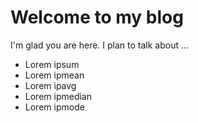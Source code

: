 # Welcome to my blog

I'm glad you are here. I plan to talk about ...

- Lorem ipsum
- Lorem ipmean
- Lorem ipavg
- Lorem ipmedian
- Lorem ipmode
